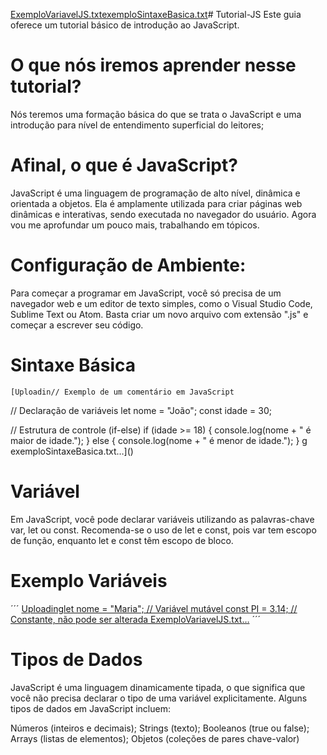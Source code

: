 [ExemploVariavelJS.txt](https://github.com/mauriciostf/Tutorial-JS/files/15069417/ExemploVariavelJS.txt)[exemploSintaxeBasica.txt](https://github.com/mauriciostf/Tutorial-JS/files/15069403/exemploSintaxeBasica.txt)# Tutorial-JS
Este guia oferece um tutorial básico de introdução ao JavaScript.

# O que nós iremos aprender nesse tutorial?  

  Nós teremos uma formação básica do que se trata o JavaScript e uma introdução para nível de entendimento superficial do leitores;

# Afinal, o que é JavaScript?

   JavaScript é uma linguagem de programação de alto nível, dinâmica e orientada a objetos. Ela é amplamente utilizada para criar páginas web dinâmicas e interativas, sendo executada no navegador do usuário. Agora vou me aprofundar um pouco mais, trabalhando em tópicos.

# Configuração de Ambiente:
  
  Para começar a programar em JavaScript, você só precisa de um navegador web e um editor de texto simples, como o Visual Studio Code, Sublime Text ou Atom. Basta criar um novo arquivo com extensão ".js" e começar a escrever seu código.
  
# Sintaxe Básica

    [Uploadin// Exemplo de um comentário em JavaScript

// Declaração de variáveis
let nome = "João";
const idade = 30;

// Estrutura de controle (if-else)
if (idade >= 18) {
    console.log(nome + " é maior de idade.");
} else {
    console.log(nome + " é menor de idade.");
}
g exemploSintaxeBasica.txt…]()

#  Variável

  Em JavaScript, você pode declarar variáveis utilizando as palavras-chave var, let ou const. Recomenda-se o uso de let e const, pois var tem escopo de função, enquanto let e const têm escopo de bloco.

   # Exemplo Variáveis
´´´
[Uploadinglet 
nome = "Maria"; // Variável mutável
const PI = 3.14; // Constante, não pode ser alterada
ExemploVariavelJS.txt…]()
´´´
# Tipos de Dados

  JavaScript é uma linguagem dinamicamente tipada, o que significa que você não precisa declarar o tipo de uma variável explicitamente. Alguns tipos de dados em JavaScript incluem:

Números (inteiros e decimais);
Strings (texto);
Booleanos (true ou false);
Arrays (listas de elementos);
Objetos (coleções de pares chave-valor)


  
